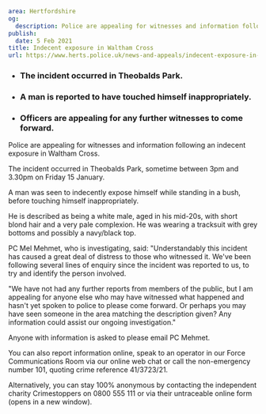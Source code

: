 ```yaml
area: Hertfordshire
og:
  description: Police are appealing for witnesses and information following an indecent exposure in Waltham Cross.
publish:
  date: 5 Feb 2021
title: Indecent exposure in Waltham Cross
url: https://www.herts.police.uk/news-and-appeals/indecent-exposure-in-waltham-cross-1165k
```

* ### The incident occurred in Theobalds Park.

 * ### A man is reported to have touched himself inappropriately.

 * ### Officers are appealing for any further witnesses to come forward.

Police are appealing for witnesses and information following an indecent exposure in Waltham Cross.

The incident occurred in Theobalds Park, sometime between 3pm and 3.30pm on Friday 15 January.

A man was seen to indecently expose himself while standing in a bush, before touching himself inappropriately.

He is described as being a white male, aged in his mid-20s, with short blond hair and a very pale complexion. He was wearing a tracksuit with grey bottoms and possibly a navy/black top.

PC Mel Mehmet, who is investigating, said: "Understandably this incident has caused a great deal of distress to those who witnessed it. We've been following several lines of enquiry since the incident was reported to us, to try and identify the person involved.

"We have not had any further reports from members of the public, but I am appealing for anyone else who may have witnessed what happened and hasn't yet spoken to police to please come forward. Or perhaps you may have seen someone in the area matching the description given? Any information could assist our ongoing investigation."

Anyone with information is asked to please email PC Mehmet.

You can also report information online, speak to an operator in our Force Communications Room via our online web chat or call the non-emergency number 101, quoting crime reference 41/3723/21.

Alternatively, you can stay 100% anonymous by contacting the independent charity Crimestoppers on 0800 555 111 or via their untraceable online form (opens in a new window).
